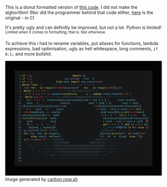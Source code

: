 This is a donut formatted version of [this code](https://github.com/RandomThings23/donut/blob/main/donut.py). I did not make the alghorithm! (Nor did the programmer behind that code either, [here](https://www.a1k0n.net/2011/07/20/donut-math.html) is the original - in C)

It's pretty ugly and can definitly be improved, but not a lot. Python is limited!\
<sup>Limited when it comes to formatting, that is. Not otherwise.</sup>

To achieve this i had to rename variables, put aliases for functions, lambda expressions, bad optimisation, ugly as hell whitespace, long comments, `if 0:1;` and more *bullshit*.

![Image of the code generated by [carbon.now.sh](https://carbon.now.sh)](https://raw.githubusercontent.com/jackiboi307/Python-Donut/main/carbon.png)\
Image generated by [carbon.now.sh](https://carbon.now.sh)
